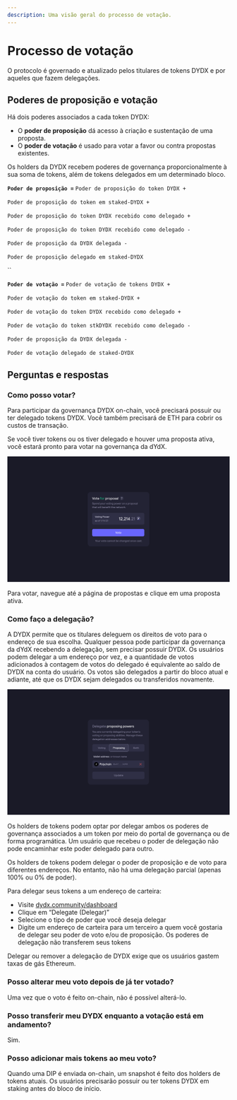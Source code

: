 ```yaml
---
description: Uma visão geral do processo de votação.
---
```


# Processo de votação

O protocolo é governado e atualizado pelos titulares de tokens DYDX e por aqueles que fazem delegações.

## **Poderes de proposição e votação**

Há dois poderes associados a cada token DYDX:

* O **poder de proposição** dá acesso à criação e sustentação de uma proposta.
* O **poder de votação** é usado para votar a favor ou contra propostas existentes.

Os holders da DYDX recebem poderes de governança proporcionalmente à sua soma de tokens, além de tokens delegados em um determinado bloco.

**`Poder de proposição =`** `Poder de proposição do token DYDX +`

`Poder de proposição do token em staked-DYDX +`

`Poder de proposição do token DYDX recebido como delegado +`

`Poder de proposição do token DYDX recebido como delegado -`

`Poder de proposição da DYDX delegada -`

`Poder de proposição delegado em staked-DYDX`

\`\`

**`Poder de votação =`** `Poder de votação de tokens DYDX +`

`Poder de votação do token em staked-DYDX +`

`Poder de votação do token DYDX recebido como delegado +`

`Poder de votação do token stkDYDX recebido como delegado -`

`Poder de proposição da DYDX delegada -`

`Poder de votação delegado de staked-DYDX`

## Perguntas e respostas

### Como posso votar?

Para participar da governança DYDX on-chain, você precisará possuir ou ter delegado tokens DYDX. Você também precisará de ETH para cobrir os custos de transação.

Se você tiver tokens ou os tiver delegado e houver uma proposta ativa, você estará pronto para votar na governança da dYdX.

![Envie os votos usando seu poder de votação](../.gitbook/assets/1-voting-power.png)

Para votar, navegue até a página de propostas e clique em uma proposta ativa.

### **Como faço a delegação?**

A DYDX permite que os titulares deleguem os direitos de voto para o endereço de sua escolha. Qualquer pessoa pode participar da governança da dYdX recebendo a delegação, sem precisar possuir DYDX. Os usuários podem delegar a um endereço por vez, e a quantidade de votos adicionados à contagem de votos do delegado é equivalente ao saldo de DYDX na conta do usuário. Os votos são delegados a partir do bloco atual e adiante, até que os DYDX sejam delegados ou transferidos novamente.

![Delegar seus poderes de votação e de proposição](../.gitbook/assets/1-delegate-power.png)

Os holders de tokens podem optar por delegar ambos os poderes de governança associados a um token por meio do portal de governança ou de forma programática. Um usuário que recebeu o poder de delegação não pode encaminhar este poder delegado para outro.

Os holders de tokens podem delegar o poder de proposição e de voto para diferentes endereços. No entanto, não há uma delegação parcial (apenas 100% ou 0% de poder).

Para delegar seus tokens a um endereço de carteira:

* Visite [dydx.community/dashboard](https://dydx.community/dashboard)
* Clique em “Delegate (Delegar)”
* Selecione o tipo de poder que você deseja delegar
* Digite um endereço de carteira para um terceiro a quem você gostaria de delegar seu poder de voto e/ou de proposição. Os poderes de delegação não transferem seus tokens

Delegar ou remover a delegação de DYDX exige que os usuários gastem taxas de gás Ethereum.

### Posso alterar meu voto depois de já ter votado?

Uma vez que o voto é feito on-chain, não é possível alterá-lo.

### Posso transferir meu DYDX enquanto a votação está em andamento?

Sim.

### Posso adicionar mais tokens ao meu voto?

Quando uma DIP é enviada on-chain, um snapshot é feito dos holders de tokens atuais. Os usuários precisarão possuir ou ter tokens DYDX em staking antes do bloco de início.
